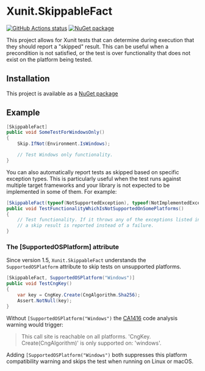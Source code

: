 Xunit.SkippableFact
======================

[![GitHub Actions status](https://github.com/aarnott/Library.Template/workflows/CI/badge.svg)](https://github.com/AArnott/Xunit.SkippableFact/actions/workflows/build.yml)
[![NuGet package](https://img.shields.io/nuget/v/xunit.skippablefact.svg)](https://nuget.org/packages/xunit.skippablefact)

This project allows for Xunit tests that can determine during execution
that they should report a "skipped" result. This can be useful when
a precondition is not satisfied, or the test is over functionality that
does not exist on the platform being tested.

## Installation

This project is available as a [NuGet package][NuPkg]

## Example

```csharp
[SkippableFact]
public void SomeTestForWindowsOnly()
{
    Skip.IfNot(Environment.IsWindows);

    // Test Windows only functionality.
}
```

You can also automatically report tests as skipped based on specific exception types.
This is particularly useful when the test runs against multiple target frameworks and
your library is not expected to be implemented in some of them. For example:

```csharp
[SkippableFact(typeof(NotSupportedException), typeof(NotImplementedException))]
public void TestFunctionalityWhichIsNotSupportedOnSomePlatforms()
{
    // Test functionality. If it throws any of the exceptions listed in the attribute,
    // a skip result is reported instead of a failure.
}
```

### The [SupportedOSPlatform] attribute

Since version 1.5, `Xunit.SkippableFact` understands the `SupportedOSPlatform` attribute to skip tests on unsupported platforms.

```csharp
[SkippableFact, SupportedOSPlatform("Windows")]
public void TestCngKey()
{
    var key = CngKey.Create(CngAlgorithm.Sha256);
    Assert.NotNull(key);
}
```

Without `[SupportedOSPlatform("Windows")` the [CA1416](CA1416) code analysis warning would trigger:
> This call site is reachable on all platforms. 'CngKey. Create(CngAlgorithm)' is only supported on: 'windows'.

Adding `[SupportedOSPlatform("Windows")` both suppresses this platform compatibility warning and skips the test when running on Linux or macOS.

[NuPkg]: https://www.nuget.org/packages/Xunit.SkippableFact
[CA1416]: https://learn.microsoft.com/en-gb/dotnet/fundamentals/code-analysis/quality-rules/ca1416
